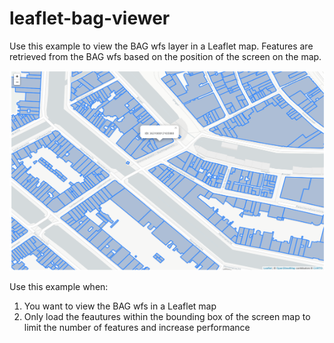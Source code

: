 # leaflet-bag-viewer
Use this example to view the BAG wfs layer in a Leaflet map. Features are retrieved from the BAG wfs based on the position of the screen on the map.

<img src="docs/screenshot.png" alt="Screenshot" width="640" height="320">

Use this example when:
1. You want to view the BAG wfs in a Leaflet map
2. Only load the feautures within the bounding box of the screen map to limit the number of features and increase performance
